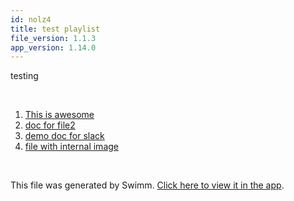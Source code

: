 ```yaml
---
id: nolz4
title: test playlist
file_version: 1.1.3
app_version: 1.14.0
---
```


<!-- Intro - Do not remove this comment -->
testing

<br/>

<!-- Steps - Do not remove this comment -->
1. [This is awesome ](https://swimm-web-app.web.app/repos/Z2l0aHViJTNBJTNBY29tbWFuZGVyJTNBJTNBc3dpbW1pbw==/docs/41xgd)
2. [doc for file2](doc-for-file2.4a03v.sw.md)
3. [demo doc for slack <script>hello</script>](demo-doc-for-slack-scripthelloscript.dadnv.sw.md)
4. [file with internal image](./file-with-internal-image.md)


<br/>

This file was generated by Swimm. [Click here to view it in the app](https://swimm-web-app.web.app/repos/Z2l0aHViJTNBJTNBdGVzdC1naXRodWItYXBwJTNBJTNBc3dpbW1pbw==/playlists/nolz4).
